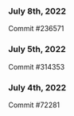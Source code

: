 ### July 8th, 2022

Commit #236571

### July 5th, 2022

Commit #314353


### July 4th, 2022

Commit #72281

